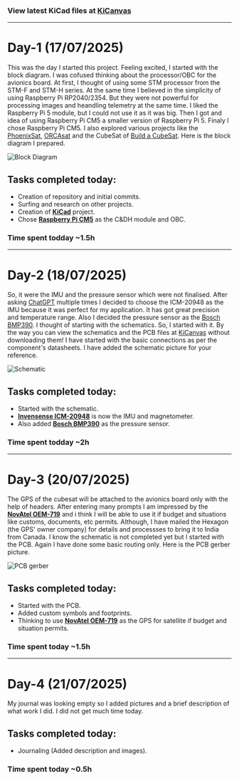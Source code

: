 ### View latest KiCad files at [KiCanvas](https://kicanvas.org/?github=https://github.com/Jaydev-1510/Avionics-Board/tree/main/Hardware)

---

# Day-1 (17/07/2025)

This was the day I started this project. Feeling excited, I started with the block diagram. I was cofused thinking about the processor/OBC for the avionics board. At first, I thought of using some STM processor from the STM-F and STM-H series. At the same time I believed in the simplicity of using Raspberry Pi RP2040/2354. But they were not powerful for processing images and heandling telemetry at the same time. I liked the Raspberry Pi 5 module, but I could not use it as it was big. Then I got and idea of using Raspberry Pi CM5 a smaller version of Raspberry Pi 5. Finaly I chose Raspberry Pi CM5. I also explored various projects like the [PhoenixSat](), [ORCAsat](orcasat.ca) and the CubeSat of [Build a CubeSat](youtube.com/@buildacubesat). Here is the block diagram I prepared.

![Block Diagram]()

## Tasks completed today:

- Creation of repository and initial commits.
- Surfing and research on other projects.
- Creation of [**KiCad**](kicad.org) project.
- Chose [**Raspberry Pi CM5**](raspberrypi.com/products/compute-module-5/) as the C&DH module and OBC.

### Time spent todday ~1.5h

---

# Day-2 (18/07/2025)

So, it were the IMU and the pressure sensor which were not finalised. After asking [ChatGPT](chatgpt.com) multiple times I decided to choose the ICM-20948 as the IMU because it was perfect for my application. It has got great precision and temperature range. Also I decided the pressure sensor as the [Bosch BMP390](https://www.bosch-sensortec.com/products/environmental-sensors/pressure-sensors/bmp390/). I thought of starting with the schematics. So, I started with it. By the way you can view the schematics and the PCB files at [KiCanvas](https://kicanvas.org/?github=https://github.com/Jaydev-1510/Avionics-Board/tree/main/Hardware) without downloading them! I have started with the basic connections as per the component's datasheets. I have added the schematic picture for your reference.

![Schematic]()

## Tasks completed today:

- Started with the schematic.
- [**Invensense ICM-20948**](https://invensense.tdk.com/products/motion-tracking/9-axis/icm-20948/) is now the IMU and magnetometer.
- Also added [**Bosch BMP390**](https://www.bosch-sensortec.com/products/environmental-sensors/pressure-sensors/bmp390/) as the pressure sensor.

### Time spent todday ~2h

---

# Day-3 (20/07/2025)

The GPS of the cubesat will be attached to the avionics board only with the help of headers. After entering many prompts I am impressed by the [**NovAtel OEM-719**](https://novatel.com/products/receivers/gnss-gps-receiver-boards/oem719) and i think I will be able to use it if budget and situations like customs, documents, etc permits. Although, I have mailed the Hexagon (the GPS' owner company) for details and processses to bring it to India from Canada. I know the schematic is not completed yet but I started with the PCB. Again I have done some basic routing only. Here is the PCB gerber picture.

![PCB gerber]()

## Tasks completed today:

- Started with the PCB.
- Added custom symbols and footprints.
- Thinking to use [**NovAtel OEM-719**](https://novatel.com/products/receivers/gnss-gps-receiver-boards/oem719) as the GPS for satellite if budget and situation permits.

### Time spent today ~1.5h

---

# Day-4 (21/07/2025)

My journal was looking empty so I added pictures and a brief description of what work I did. I did not get much time today.

## Tasks completed today:

- Journaling (Added description and images).

### Time spent today ~0.5h